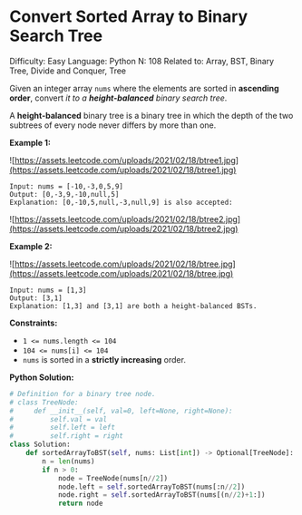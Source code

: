# Convert Sorted Array to Binary Search Tree

Difficulty: Easy
Language: Python
N: 108
Related to: Array, BST, Binary Tree, Divide and Conquer, Tree

Given an integer array `nums` where the elements are sorted in **ascending order**, convert *it to a **height-balanced** binary search tree*.

A **height-balanced** binary tree is a binary tree in which the depth of the two subtrees of every node never differs by more than one.

**Example 1:**

![https://assets.leetcode.com/uploads/2021/02/18/btree1.jpg](https://assets.leetcode.com/uploads/2021/02/18/btree1.jpg)

```
Input: nums = [-10,-3,0,5,9]
Output: [0,-3,9,-10,null,5]
Explanation: [0,-10,5,null,-3,null,9] is also accepted:

```

![https://assets.leetcode.com/uploads/2021/02/18/btree2.jpg](https://assets.leetcode.com/uploads/2021/02/18/btree2.jpg)

**Example 2:**

![https://assets.leetcode.com/uploads/2021/02/18/btree.jpg](https://assets.leetcode.com/uploads/2021/02/18/btree.jpg)

```
Input: nums = [1,3]
Output: [3,1]
Explanation: [1,3] and [3,1] are both a height-balanced BSTs.

```

**Constraints:**

- `1 <= nums.length <= 104`
- `104 <= nums[i] <= 104`
- `nums` is sorted in a **strictly increasing** order.

**Python Solution:**

```python
# Definition for a binary tree node.
# class TreeNode:
#     def __init__(self, val=0, left=None, right=None):
#         self.val = val
#         self.left = left
#         self.right = right
class Solution:
    def sortedArrayToBST(self, nums: List[int]) -> Optional[TreeNode]:
        n = len(nums)
        if n > 0:
            node = TreeNode(nums[n//2])
            node.left = self.sortedArrayToBST(nums[:n//2])
            node.right = self.sortedArrayToBST(nums[(n//2)+1:])
            return node
```